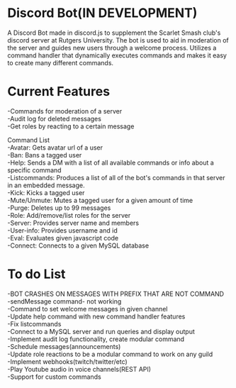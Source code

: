 # Discord Bot(IN DEVELOPMENT)
A Discord Bot made in discord.js to supplement the Scarlet Smash club's discord server at Rutgers University. The bot is used to aid in moderation of the server and guides new users through a welcome process. Utilizes a command handler that dynamically executes commands and makes it easy to create many different commands.  

# Current Features<br /> 
-Commands for moderation of a server<br />
-Audit log for deleted messages<br /> 
-Get roles by reacting to a certain message<br /> 

Command List<br /> 
    -Avatar: Gets avatar url of a user<br />
    -Ban: Bans a tagged user<br />
    -Help: Sends a DM with a list of all available commands or info about a specific command<br />
    -Listcommands: Produces a list of all of the bot's commands in that server in an embedded message.<br />
    -Kick: Kicks a tagged user<br />
    -Mute/Unmute: Mutes a tagged user for a given amount of time<br />
    -Purge: Deletes up to 99 messages<br />
    -Role: Add/remove/list roles for the server<br />
    -Server: Provides server name and members<br />
    -User-info: Provides username and id<br />
    -Eval: Evaluates given javascript code<br />
    -Connect: Connects to a given MySQL database<br />

# To do List<br /> 
-BOT CRASHES ON MESSAGES WITH PREFIX THAT ARE NOT COMMAND<br />
-sendMessage command- not working<br />
-Command to set welcome messages in given channel<br />
-Update help command with new command handler features<br />
-Fix listcommands<br />
-Connect to a MySQL server and run queries and display output<br />
-Implement audit log functionality, create modular command<br />
-Schedule messages(announcements)<br />
-Update role reactions to be a modular command to work on any guild<br />
-Implement webhooks(twitch/twitter/etc)<br /> 
-Play Youtube audio in voice channels(REST API)<br />
-Support for custom commands<br />


